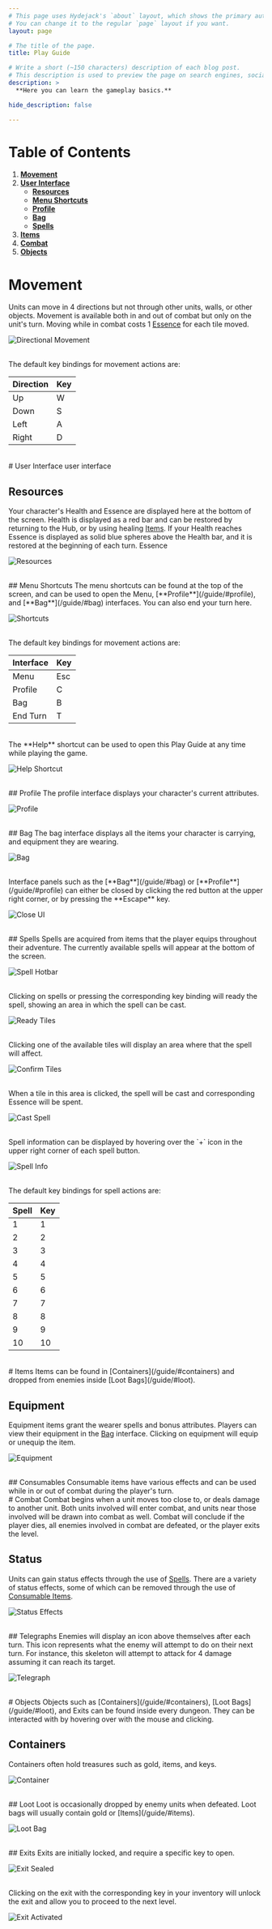 ```yaml
---
# This page uses Hydejack's `about` layout, which shows the primary author's picture and about text at the top.
# You can change it to the regular `page` layout if you want.
layout: page

# The title of the page.
title: Play Guide

# Write a short (~150 characters) description of each blog post.
# This description is used to preview the page on search engines, social media, etc.
description: >
  **Here you can learn the gameplay basics.**

hide_description: false

---
```


# Table of Contents

1. [**Movement**](/guide/#movement)
2. [**User Interface**](/guide/#user-interface)
	* [**Resources**](/guide/#resources)
	* [**Menu Shortcuts**](/guide/#menu-shortcuts)
	* [**Profile**](/guide/#profile)
	* [**Bag**](/guide/#bag)
	* [**Spells**](/guide/#spells)
3. [**Items**](/guide/#bag)
4. [**Combat**](/guide/#combat)
5. [**Objects**](/guide/#objects)

# Movement
Units can move in 4 directions but not through other units, walls, or other objects. Movement is available both in and out of combat but only on the unit's turn. Moving while in combat costs 1 [Essence](/guide/#resources) for each tile moved.

![Directional Movement](/assets/img/guide/directional_movement.png)

<br/>
The default key bindings for movement actions are:

| Direction | Key |
|-----------|-----|
| Up        | W   |
| Down      | S   |
| Left      | A   |
| Right     | D   |

<br/>
# User Interface
user interface

## Resources
Your character's Health and Essence are displayed here at the bottom of the screen. Health is displayed as a red bar and can be restored by returning to the Hub, or by using healing [Items](/guide/#items). If your Health reaches Essence is displayed as solid blue spheres above the Health bar, and it is restored at the beginning of each turn. Essence 

![Resources](/assets/img/guide/resources.png)

<br/>
## Menu Shortcuts
The menu shortcuts can be found at the top of the screen, and can be used to open the Menu, [**Profile**](/guide/#profile), and [**Bag**](/guide/#bag) interfaces. You can also end your turn here.

![Shortcuts](/assets/img/guide/shortcuts.png)

<br/>
The default key bindings for movement actions are:

| Interface | Key |
|-----------|-----|
| Menu      | Esc |
| Profile   | C   |
| Bag       | B   |
| End Turn  | T   |

<br/>
The **Help** shortcut can be used to open this Play Guide at any time while playing the game.

![Help Shortcut](/assets/img/guide/help_shortcut.png)

<br/>
## Profile
The profile interface displays your character's current attributes.

![Profile](/assets/img/guide/profile.png)

<br/>
## Bag
The bag interface displays all the items your character is carrying, and equipment they are wearing.

![Bag](/assets/img/guide/bag.png)

<br/>
Interface panels such as the [**Bag**](/guide/#bag) or [**Profile**](/guide/#profile) can either be closed by clicking the red button at the upper right corner, or by pressing the **Escape** key.

![Close UI](/assets/img/guide/close_ui.png)

<br/>
## Spells
Spells are acquired from items that the player equips throughout their adventure. The currently available spells will appear at the bottom of the screen.

![Spell Hotbar](/assets/img/guide/spell_hotbar.png)

<br/>
Clicking on spells or pressing the corresponding key binding will ready the spell, showing an area in which the spell can be cast.

![Ready Tiles](/assets/img/guide/ready_cast.png)

<br/>
Clicking one of the available tiles will display an area where that the spell will affect.

![Confirm Tiles](/assets/img/guide/confirm_cast.png)

<br/>
When a tile in this area is clicked, the spell will be cast and corresponding Essence will be spent.

![Cast Spell](/assets/img/guide/cast_spell.png)

<br/>
Spell information can be displayed by hovering over the `+` icon in the upper right corner of each spell button.

![Spell Info](/assets/img/guide/spell_tooltip.png)

<br/>
The default key bindings for spell actions are:

| Spell | Key |
|-------|-----|
| 1     | 1   |
| 2     | 2   |
| 3     | 3   |
| 4     | 4   |
| 5     | 5   |
| 6     | 6   |
| 7     | 7   |
| 8     | 8   |
| 9     | 9   |
| 10    | 10  |

<br/>
# Items
Items can be found in [Containers](/guide/#containers) and dropped from enemies inside [Loot Bags](/guide/#loot).

## Equipment
Equipment items grant the wearer spells and bonus attributes. Players can view their equipment in the [Bag](/guide/#bag) interface. Clicking on equipment will equip or unequip the item.

![Equipment](/assets/img/guide/equipment.png)

<br/>
## Consumables
Consumable items have various effects and can be used while in or out of combat during the player's turn.

<br/>
# Combat
Combat begins when a unit moves too close to, or deals damage to another unit. Both units involved will enter combat, and units near those involved will be drawn into combat as well. Combat will conclude if the player dies, all enemies involved in combat are defeated, or the player exits the level.

## Status
Units can gain status effects through the use of [Spells](/guide/#spells). There are a variety of status effects, some of which can be removed through the use of [Consumable Items](/guide/#consumables).

![Status Effects](/assets/img/guide/status_effects.png)

<br/>
## Telegraphs
Enemies will display an icon above themselves after each turn. This icon represents what the enemy will attempt to do on their next turn. For instance, this skeleton will attempt to attack for 4 damage assuming it can reach its target.

![Telegraph](/assets/img/guide/enemy_telegraph.png)

<br/>
# Objects
Objects such as [Containers](/guide/#containers), [Loot Bags](/guide/#loot), and Exits can be found inside every dungeon. They can be interacted with by hovering over with the mouse and clicking.

## Containers
Containers often hold treasures such as gold, items, and keys.

![Container](/assets/img/guide/container.png)

<br/>
## Loot
Loot is occasionally dropped by enemy units when defeated. Loot bags will usually contain gold or [Items](/guide/#items).

![Loot Bag](/assets/img/guide/loot.png)

<br/>
## Exits
Exits are initially locked, and require a specific key to open.

![Exit Sealed](/assets/img/guide/exit_sealed.png)

<br/>
Clicking on the exit with the corresponding key in your inventory will unlock the exit and allow you to proceed to the next level.

![Exit Activated](/assets/img/guide/exit_activated.png)


